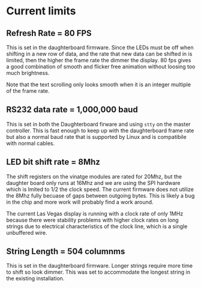 # Current limits

## Refresh Rate = 80 FPS

This is set in the daughterboard firmware. Since the LEDs must be off when shifting in a new row of data, and the rate that 
new data can be shifted in is limited, then the higher the frame rate the dimmer the display. 80 fps gives a good combination of 
smooth and flicker free animation without loosing too much brightness.

Note that the text scrolling only looks smooth when it is an integer multiple of the frame rate.  

## RS232 data rate = 1,000,000 baud

This is set in both the Daughterboard firware and using `stty` on the master controller. This is fast enough to keep up with the 
daughterboard frame rate but also a normal baud rate that is supported by Linux and is compatibile with normal cables. 
## LED bit shift rate = 8Mhz

The shift registers on the vinatge modules are rated for 20Mhz, but the daughter board only runs at 16Mhz and we are using the 
SPI hardware which is lmited to 1/2 the clock speed. The current firmware does not utilize the 8Mhz fully becuase of gaps between outgoing
bytes. This is likely a bug in the chip and more work will probably find a work around.

The current Las Vegas display is running with a clock rate of only 1MHz because there were stability problems with higher clock rates on long strings due to electrical characteristics of the clock line, which is a single unbuffered wire.   

## String Length = 504 columnms

This is set in the daughterboard firmware. Longer strings require more time to shift so look dimmer. This was set to accommodate the longest 
string in the existing installation. 





